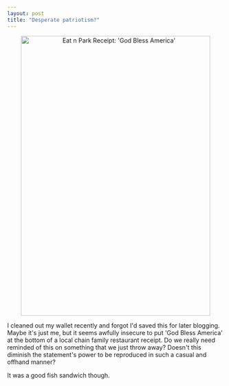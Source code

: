 ```yaml
---
layout: post
title: "Desperate patriotism?"
---
```




<p align="center">
<img src="http://www.cwinters.com/images/blog/eat_and_park_receipt.jpg" alt="Eat n Park Receipt: 'God Bless America'" width="440" height="652" />
</p>

<p>I cleaned out my wallet recently and forgot I'd saved this for later blogging. Maybe it's just me, but it seems awfully insecure to put 'God Bless America' at the bottom of a local chain family restaurant receipt. Do we really need reminded of this on something that we just throw away? Doesn't this diminish the statement's power to be reproduced in such a casual and offhand manner?</p>

<p>It was a good fish sandwich though.</p>


